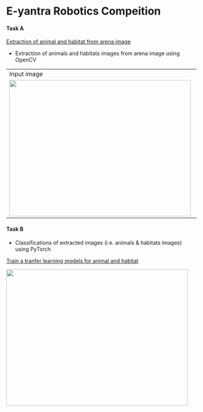 # E-yantra Robotics Compeition 

#### Task A

[Extraction of animal and habitat from arena image](https://github.com/SameerK16/TL_pytorch/tree/main/Extracting%20imges)

* Extraction of animals and habitats images from arena image using OpenCV 

<Table>
  <tr>
    <td>Input image</td>
    <td>Output image</td>
  </tr>
  <tr>
    <td><img src = "https://github.com/SameerK16/TL_pytorch/tree/main/Extracting%20imges/reults/image_3.png" width = 480 height = 360></td>
    <td><img src = "https://github.com/SameerK16/TL_pytorch/tree/main/Extracting%20imges/reults/output-3.png" width = 480 height = 360></td>
  </tr>
</Table>

#### Task B 

* Classifications of extracted images (i.e. animals & habitats images) using PyTorch 

[Train a tranfer learning models for animal and habitat](https://github.com/SameerK16/TL_pytorch/tree/main/Transfer%20Learning%20Models)

<img src = "https://github.com/SameerK16/TL_pytorch/tree/main/Transfer%20Learning%20Models/results" width = 480 height = 360>
